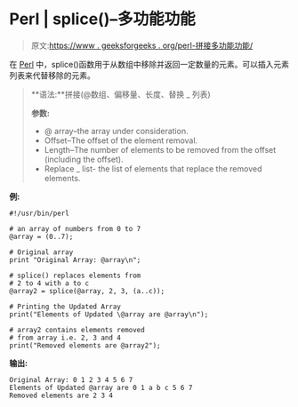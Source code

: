 # Perl | splice()–多功能功能

> 原文:[https://www . geeksforgeeks . org/perl-拼接多功能功能/](https://www.geeksforgeeks.org/perl-splice-the-versatile-function/)

在 [Perl](https://www.geeksforgeeks.org/introduction-to-perl/) 中，splice()函数用于从数组中移除并返回一定数量的元素。可以插入元素列表来代替移除的元素。

> **语法:**拼接(@数组、偏移量、长度、替换 _ 列表)
> 
> **参数:**
> 
> *   @ array–the array under consideration.
> *   Offset–The offset of the element removal.
> *   Length–The number of elements to be removed from the offset (including the offset).
> *   Replace _ list- the list of elements that replace the removed elements.

**例:**

```
#!/usr/bin/perl

# an array of numbers from 0 to 7
@array = (0..7);                 

# Original array
print "Original Array: @array\n"; 

# splice() replaces elements from 
# 2 to 4 with a to c 
@array2 = splice(@array, 2, 3, (a..c)); 

# Printing the Updated Array
print("Elements of Updated \@array are @array\n");    

# array2 contains elements removed 
# from array i.e. 2, 3 and 4
print("Removed elements are @array2");         
```

**输出:**

```
Original Array: 0 1 2 3 4 5 6 7
Elements of Updated @array are 0 1 a b c 5 6 7
Removed elements are 2 3 4

```
